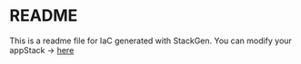 # README
This is a readme file for IaC generated with StackGen.
You can modify your appStack -> [here](http://stage.dev.stackgen.com/appstacks/e9d57f08-3ddf-47ba-8cfc-65515011a6fe)
